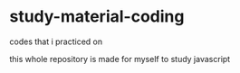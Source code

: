 # study-material-coding
codes that i practiced on


this whole repository is made for myself to study javascript

